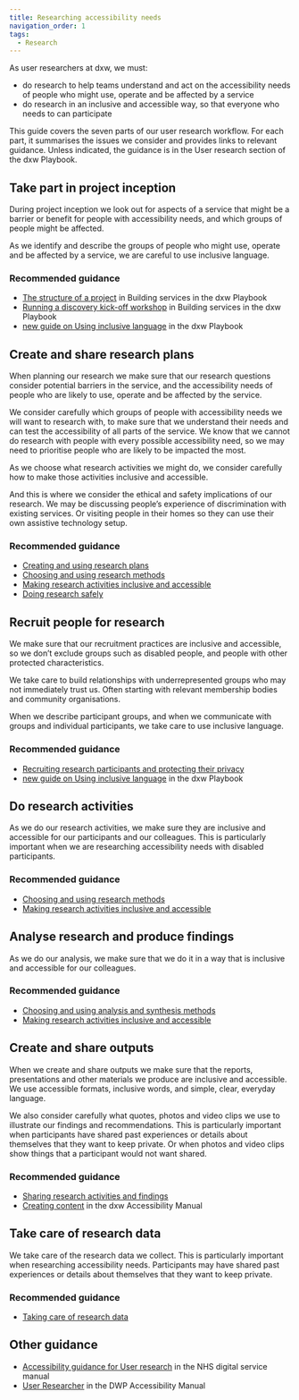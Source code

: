 ```yaml
---
title: Researching accessibility needs
navigation_order: 1
tags:
  - Research
---
```

As user researchers at dxw, we must:

* do research to help teams understand and act on the accessibility needs of people who might use, operate and be affected by a service
* do research in an inclusive and accessible way, so that everyone who needs to can participate

This guide covers the seven parts of our user research workflow.  For each part, it summarises the issues we consider and provides links to relevant guidance. Unless indicated, the guidance is in the User research section of the dxw Playbook.

## Take part in project inception

During project inception we look out for aspects of a service that might be a barrier or benefit for people with accessibility needs, and which groups of people might be affected.

As we identify and describe the groups of people who might use, operate and be affected by a service, we are careful to use inclusive language.

### Recommended guidance

* [The structure of a project](https://playbook.dxw.com/work-we-do/building-services/#the-structure-of-a-project) in Building services in the dxw Playbook
* [Running a discovery kick-off workshop](https://playbook.dxw.com/work-we-do/building-services/running-a-discovery-kick-off-workshop/) in Building services in the dxw Playbook
* [new guide on Using inclusive language](#) in the dxw Playbook

## Create and share research plans

When planning our research we make sure that our research questions consider potential barriers in the service, and the accessibility needs of people who are likely to use, operate and be affected by the service. 

We consider carefully which groups of people with accessibility needs we will want to research with, to make sure that we understand their needs and can test the accessibility of all parts of the service. We know that we cannot do research with people with every possible accessibility need, so we may need to prioritise people who are likely to be impacted the most.

As we choose what research activities we might do, we consider carefully how to make those activities inclusive and accessible.

And this is where we consider the ethical and safety implications of our research. We may be discussing people’s experience of discrimination with existing services. Or visiting people in their homes so they can use their own assistive technology setup.

### Recommended guidance

* [Creating and using research plans](https://playbook.dxw.com/user-research/creating-and-using-research-plans/)
* [Choosing and using research methods](https://playbook.dxw.com/user-research/choosing-and-using-research-methods/)
* [Making research activities inclusive and accessible](https://playbook.dxw.com/user-research/making-research-activities-inclusive-and-accessible/)
* [Doing research safely](https://playbook.dxw.com/user-research/doing-research-safely/)

## Recruit people for research

We make sure that our recruitment practices are inclusive and accessible, so we don’t exclude groups such as disabled people, and people with other protected characteristics.

We take care to build relationships with underrepresented groups who may not immediately trust us. Often starting with relevant membership bodies and community organisations.

When we describe participant groups, and when we communicate with groups and individual participants, we take care to use inclusive language.

### Recommended guidance

* [Recruiting research participants and protecting their privacy](https://playbook.dxw.com/user-research/recruiting-participants-protecting-privacy/)
* [new guide on Using inclusive language](#) in the dxw Playbook

## Do research activities

As we do our research activities, we make sure they are inclusive and accessible for our participants and our colleagues. This is particularly important when we are researching accessibility needs with disabled participants.

### Recommended guidance

* [Choosing and using research methods](https://playbook.dxw.com/user-research/choosing-and-using-research-methods/)
* [Making research activities inclusive and accessible](https://playbook.dxw.com/user-research/making-research-activities-inclusive-and-accessible/)

## Analyse research and produce findings

As we do our analysis, we make sure that we do it in a way that is inclusive and accessible for our colleagues.

### Recommended guidance

* [Choosing and using analysis and synthesis methods](https://playbook.dxw.com/user-research/choosing-and-using-analysis-and-synthesis-methods/)
* [Making research activities inclusive and accessible](https://playbook.dxw.com/user-research/making-research-activities-inclusive-and-accessible/)

## Create and share outputs

When we create and share outputs we make sure that the reports, presentations and other materials we produce are inclusive and accessible. We use accessible formats, inclusive words, and simple, clear, everyday language.

We also consider carefully what quotes, photos and video clips we use to illustrate our findings and recommendations. This is particularly important when participants have shared past experiences or details about themselves that they want to keep private. Or when photos and video clips show things that a participant would not want shared.

### Recommended guidance

* [Sharing research activities and findings](https://playbook.dxw.com/user-research/sharing-research-activities-and-findings/)
* [Creating content](https://accessibility.dxw.com/content/) in the dxw Accessibility Manual

## Take care of research data

We take care of the research data we collect. This is particularly important when researching accessibility needs. Participants may have shared past experiences or details about themselves that they want to keep private.

### Recommended guidance

* [Taking care of research data](https://playbook.dxw.com/user-research/taking-care-of-research-data/)

## Other guidance

* [Accessibility guidance for User research](https://service-manual.nhs.uk/accessibility/user-research) in the NHS digital service manual
* [User Researcher](https://accessibility-manual.dwp.gov.uk/guidance-for-your-job-role/user-researcher) in the DWP Accessibility Manual